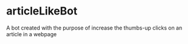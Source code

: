 # articleLikeBot
A bot created with the purpose of increase the thumbs-up clicks on an article in a webpage
